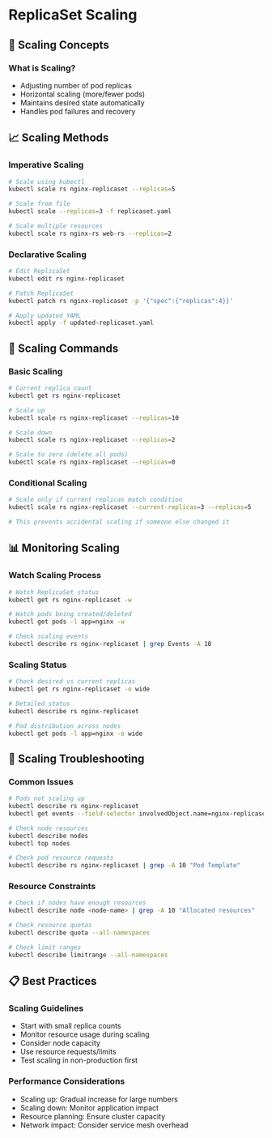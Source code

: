 # ReplicaSet Scaling

## 🎯 Scaling Concepts

### What is Scaling?
- Adjusting number of pod replicas
- Horizontal scaling (more/fewer pods)
- Maintains desired state automatically
- Handles pod failures and recovery

## 📈 Scaling Methods

### Imperative Scaling
```bash
# Scale using kubectl
kubectl scale rs nginx-replicaset --replicas=5

# Scale from file
kubectl scale --replicas=3 -f replicaset.yaml

# Scale multiple resources
kubectl scale rs nginx-rs web-rs --replicas=2
```

### Declarative Scaling
```bash
# Edit ReplicaSet
kubectl edit rs nginx-replicaset

# Patch ReplicaSet
kubectl patch rs nginx-replicaset -p '{"spec":{"replicas":4}}'

# Apply updated YAML
kubectl apply -f updated-replicaset.yaml
```

## 🔧 Scaling Commands

### Basic Scaling
```bash
# Current replica count
kubectl get rs nginx-replicaset

# Scale up
kubectl scale rs nginx-replicaset --replicas=10

# Scale down
kubectl scale rs nginx-replicaset --replicas=2

# Scale to zero (delete all pods)
kubectl scale rs nginx-replicaset --replicas=0
```

### Conditional Scaling
```bash
# Scale only if current replicas match condition
kubectl scale rs nginx-replicaset --current-replicas=3 --replicas=5

# This prevents accidental scaling if someone else changed it
```

## 📊 Monitoring Scaling

### Watch Scaling Process
```bash
# Watch ReplicaSet status
kubectl get rs nginx-replicaset -w

# Watch pods being created/deleted
kubectl get pods -l app=nginx -w

# Check scaling events
kubectl describe rs nginx-replicaset | grep Events -A 10
```

### Scaling Status
```bash
# Check desired vs current replicas
kubectl get rs nginx-replicaset -o wide

# Detailed status
kubectl describe rs nginx-replicaset

# Pod distribution across nodes
kubectl get pods -l app=nginx -o wide
```

## 🚨 Scaling Troubleshooting

### Common Issues
```bash
# Pods not scaling up
kubectl describe rs nginx-replicaset
kubectl get events --field-selector involvedObject.name=nginx-replicaset

# Check node resources
kubectl describe nodes
kubectl top nodes

# Check pod resource requests
kubectl describe rs nginx-replicaset | grep -A 10 "Pod Template"
```

### Resource Constraints
```bash
# Check if nodes have enough resources
kubectl describe node <node-name> | grep -A 10 "Allocated resources"

# Check resource quotas
kubectl describe quota --all-namespaces

# Check limit ranges
kubectl describe limitrange --all-namespaces
```

## 📋 Best Practices

### Scaling Guidelines
- Start with small replica counts
- Monitor resource usage during scaling
- Consider node capacity
- Use resource requests/limits
- Test scaling in non-production first

### Performance Considerations
- Scaling up: Gradual increase for large numbers
- Scaling down: Monitor application impact
- Resource planning: Ensure cluster capacity
- Network impact: Consider service mesh overhead
